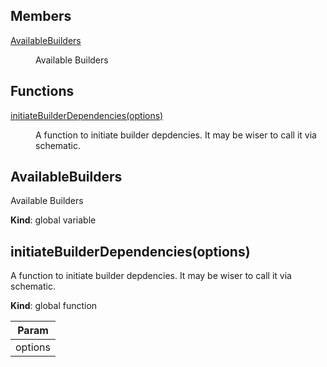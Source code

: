 ## Members

<dl>
<dt><a href="#AvailableBuilders">AvailableBuilders</a></dt>
<dd><p>Available Builders</p></dd>
</dl>

## Functions

<dl>
<dt><a href="#initiateBuilderDependencies">initiateBuilderDependencies(options)</a></dt>
<dd><p>A function to initiate builder depdencies. It may be wiser to call it via schematic.</p></dd>
</dl>

<a name="AvailableBuilders"></a>

## AvailableBuilders

<p>Available Builders</p>

**Kind**: global variable  
<a name="initiateBuilderDependencies"></a>

## initiateBuilderDependencies(options)

<p>A function to initiate builder depdencies. It may be wiser to call it via schematic.</p>

**Kind**: global function

| Param   |
| ------- |
| options |
